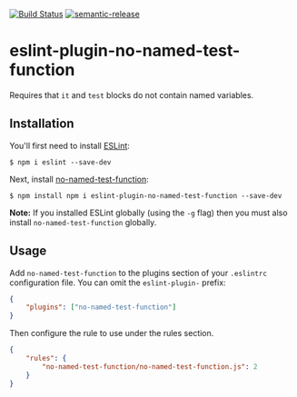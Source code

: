[![Build Status](https://travis-ci.org/sglord/eslint-plugin-no-named-test-function.svg?branch=master)](https://travis-ci.org/sglord/eslint-plugin-no-named-test-function)
[![semantic-release](https://img.shields.io/badge/%20%20%F0%9F%93%A6%F0%9F%9A%80-semantic--release-e10079.svg)](https://github.com/semantic-release/semantic-release)


# eslint-plugin-no-named-test-function

Requires that `it` and `test` blocks do not contain named variables.

## Installation

You'll first need to install [ESLint](http://eslint.org):

```
$ npm i eslint --save-dev
```

Next, install [no-named-test-function](https://www.npmjs.com/package/eslint-plugin-no-named-test-function):

```
$ npm install npm i eslint-plugin-no-named-test-function --save-dev
```

**Note:** If you installed ESLint globally (using the `-g` flag) then you must also install `no-named-test-function` globally.

## Usage

Add `no-named-test-function` to the plugins section of your `.eslintrc` configuration file. You can omit the `eslint-plugin-` prefix:

```json
{
	"plugins": ["no-named-test-function"]
}
```

Then configure the rule to use under the rules section.

```json
{
	"rules": {
		"no-named-test-function/no-named-test-function.js": 2
	}
}
```